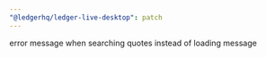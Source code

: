 ```yaml
---
"@ledgerhq/ledger-live-desktop": patch
---
```


error message when searching quotes instead of loading message
